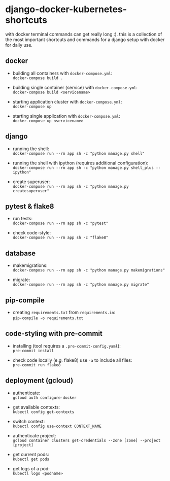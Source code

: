 # django-docker-kubernetes-shortcuts
with docker terminal commands can get really long :). this is a collection of the most important shortcuts and commands 
for a django setup with docker for daily use.

## docker

* building all containers with ``docker-compose.yml``: <br>
````docker-compose build .````

* building single container (service) with ``docker-compose.yml``: <br>
````docker-compose build <servicename>````

* starting application cluster with ``docker-compose.yml``: <br>
````docker-compose up````

* starting single application with ``docker-compose.yml``: <br>
````docker-compose up <servicename>````

## django 

* running the shell: <br>
````docker-compose run --rm app sh -c "python manage.py shell"````

* running the shell with ipython (requires additional configuration): <br>
````docker-compose run --rm app sh -c "python manage.py shell_plus --ipython"````

* create superuser: <br>
````docker-compose run --rm app sh -c "python manage.py createsuperuser"````

## pytest & flake8

* run tests: <br>
````docker-compose run --rm app sh -c "pytest"````

* check code-style: <br>
````docker-compose run --rm app sh -c "flake8"````

## database

* makemigrations: <br>
```docker-compose run --rm app sh -c "python manage.py makemigrations"```

* migrate: <br>
```docker-compose run --rm app sh -c "python manage.py migrate"```

## pip-compile 

* creating ``requirements.txt`` from `requirements.in`: <br>
````pip-compile -o requirements.txt````

## code-styling with pre-commit

* installing (tool requires a ```.pre-commit-config.yaml```): <br>
`````pre-commit install`````

* check code locally (e.g. flake8) use ```-a``` to include all files: <br>
``pre-commit run flake8``

## deployment (gcloud)

* authenticate: <br>
```gcloud auth configure-docker```

* get available contexts: <br>
```kubectl config get-contexts```

* switch context: <br>
```kubectl config use-context CONTEXT_NAME```

* authenticate project: <br>
```gcloud container clusters get-credentials --zone [zone] --project [project]```

* get current pods: <br> 
```kubectl get pods```

* get logs of a pod: <br> 
```kubectl logs <podname>```
